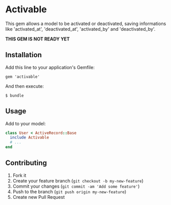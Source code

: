 # Activable

This gem allows a model to be activated or deactivated, saving informations like
'activated_at', 'deactivated_at', 'activated_by' and 'deactivated_by'.

**THIS GEM IS NOT READY YET**

## Installation

Add this line to your application's Gemfile:

    gem 'activable'

And then execute:

    $ bundle

## Usage

Add to your model:

```ruby
class User < ActiveRecord::Base
  include Activable
  # ...
end
```

## Contributing

1. Fork it
2. Create your feature branch (`git checkout -b my-new-feature`)
3. Commit your changes (`git commit -am 'Add some feature'`)
4. Push to the branch (`git push origin my-new-feature`)
5. Create new Pull Request
